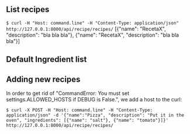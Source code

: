 ## List recipes
`$ curl -H "Host: command.line" -H "Content-Type: application/json" http://127.0.0.1:8000/api/recipe/recipes/`
[{"name": "RecetaX", "description": "bla bla bla"}, {"name": "RecetaX", "description": "bla bla bla"}]

## Default Ingredient list

## Adding new recipes
In order to get rid of "CommandError: You must set settings.ALLOWED_HOSTS if DEBUG is False.", we add a host to the curl:

`$ curl -X POST -H "Host: command.line" -H "Content-Type: application/json" -d '{"name":"Pizza", "description": "Put it in the oven", "ingredients": [{"name": "salt"}, {"name": "tomato"}]}' http://127.0.0.1:8000/api/recipe/recipes/`
